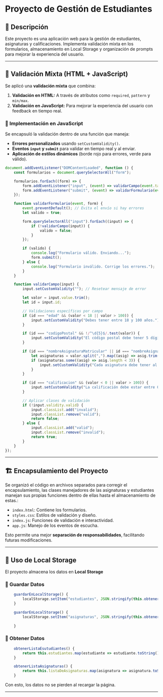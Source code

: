 
# Proyecto de Gestión de Estudiantes

## 📌 Descripción
Este proyecto es una aplicación web para la gestión de estudiantes, asignaturas y calificaciones. Implementa validación mixta en los formularios, almacenamiento en Local Storage y organización de prompts para mejorar la experiencia del usuario.

---

## 📜 Validación Mixta (HTML + JavaScript)
Se aplicó una **validación mixta** que combina:
1. **Validación en HTML:** A través de atributos como `required`, `pattern` y `min/max`.
2. **Validación en JavaScript:** Para mejorar la experiencia del usuario con feedback en tiempo real.

### 🔹 Implementación en JavaScript
Se encapsuló la validación dentro de una función que maneja:
- **Errores personalizados** usando `setCustomValidity()`.
- **Eventos `input` y `submit`** para validar en tiempo real y al enviar.
- **Aplicación de estilos dinámicos** (borde rojo para errores, verde para válido).

```js
document.addEventListener("DOMContentLoaded", function () {
    const formularios = document.querySelectorAll("form");

    formularios.forEach((form) => {
        form.addEventListener("input", (event) => validarCampo(event.target));
        form.addEventListener("submit", (event) => validarFormulario(event, form));
    });

    function validarFormulario(event, form) {
        event.preventDefault(); // Evita el envío si hay errores
        let valido = true;

        form.querySelectorAll("input").forEach((input) => {
            if (!validarCampo(input)) {
                valido = false;
            }
        });

        if (valido) {
            console.log("Formulario válido. Enviando...");
            form.submit();
        } else {
            console.log("Formulario inválido. Corrige los errores.");
        }
    }

    function validarCampo(input) {
        input.setCustomValidity(""); // Resetear mensaje de error

        let valor = input.value.trim();
        let id = input.id;

        // Validaciones específicas por campo
        if (id === "edad" && (valor < 18 || valor > 100)) {
            input.setCustomValidity("Debes tener entre 18 y 100 años.");
        }

        if (id === "codigoPostal" && !/^\d{5}$/.test(valor)) {
            input.setCustomValidity("El código postal debe tener 5 dígitos.");
        }

        if (id === "nombreAsignaturaMatricular" || id === "nombreAsignaturaDesmatricular") {
            let asignaturas = valor.split(",").map((asig) => asig.trim());
            if (asignaturas.some((asig) => asig.length < 3)) {
                input.setCustomValidity("Cada asignatura debe tener al menos 3 letras.");
            }
        }

        if (id === "calificacion" && (valor < 0 || valor > 100)) {
            input.setCustomValidity("La calificación debe estar entre 0 y 100.");
        }

        // Aplicar clases de validación
        if (!input.validity.valid) {
            input.classList.add("invalid");
            input.classList.remove("valid");
            return false;
        } else {
            input.classList.add("valid");
            input.classList.remove("invalid");
            return true;
        }
    }
});
```

---

## 🏗️ Encapsulamiento del Proyecto
Se organizó el código en archivos separados para corregir el encapsulamiento, las clases manejadores de las asignaturas y estudiantes manejan sus propias funciones dentro de ellas hasta el almacenamiento de estas.:
- `index.html`: Contiene los formularios.
- `styles.css`: Estilos de validación y diseño.
- `index.js`: Funciones de validación e interactividad.
- `app.js`: Manejo de los eventos de escucha.



Esto permite una mejor **separación de responsabilidades**, facilitando futuras modificaciones.

---

## 💾 Uso de Local Storage
El proyecto almacena los datos en **Local Storage** 

### 🔹 Guardar Datos
```js
    guardarEnLocalStorage() {
        localStorage.setItem("estudiantes", JSON.stringify(this.obtenerListaEsutudiantes()));
    }

    guardarEnLocalStorage() {
        localStorage.setItem("asignaturas", JSON.stringify(this.obtenerListaAsignaturas()));
       
    }


```

### 🔹 Obtener Datos
```js
    obtenerListaEsutudiantes() {
        return this.estudiantes.map(estudiante => estudiante.toString());
    }

    obtenerListaAsignaturas() {
        return this.listaDeAsignaturas.map(asignatura => asignatura.toString()); // Se usa el toString() corregido
    }

```

Con esto, los datos no se pierden al recargar la página.

---





